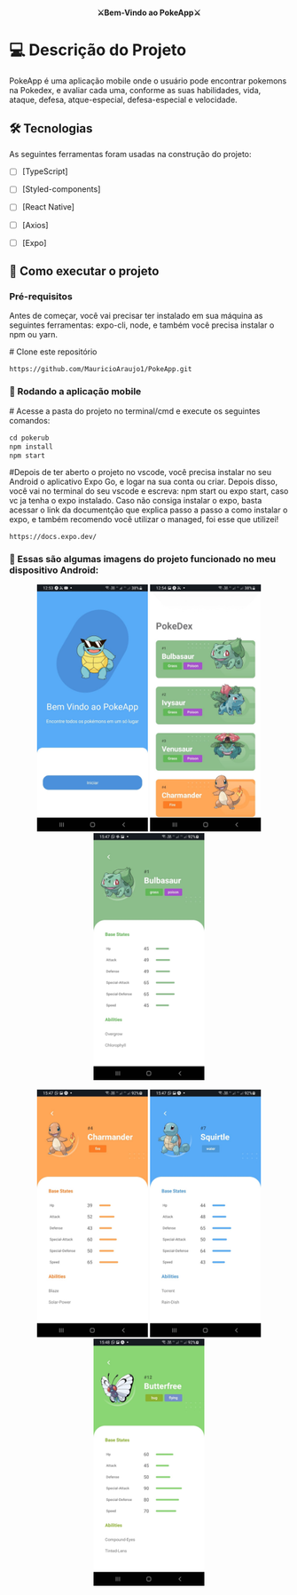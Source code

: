 <h4 align="center" dir="auto">⚔Bem-Vindo ao PokeApp⚔</h4>

# 💻 Descrição do Projeto

PokeApp é uma aplicação mobile onde o usuário pode encontrar pokemons na Pokedex, e avaliar cada uma, conforme as suas habilidades, vida, ataque, defesa, atque-especial, defesa-especial e velocidade. 

## 🛠 Tecnologias

As seguintes ferramentas foram usadas na construção do projeto:

- [ ] [TypeScript]
- [ ] [Styled-components]
- [ ] [React Native]
- [ ] [Axios]
- [ ] [Expo]




## 🚀 Como executar o projeto

<h3>Pré-requisitos</h3>
Antes de começar, você vai precisar ter instalado em sua máquina as seguintes ferramentas: expo-cli, node, e também você precisa instalar o npm ou yarn.


<span class="pl-c"><span class="pl-c">#</span> Clone este repositório</span>
```
https://github.com/MauricioAraujo1/PokeApp.git
```

<h3>🧭 Rodando a aplicação mobile</h3>

<span class="pl-c"><span class="pl-c">#</span> Acesse a pasta do projeto no terminal/cmd e execute os seguintes comandos:</span>

```
cd pokerub
npm install
npm start

```
<span class="pl-c"><span class="pl-c">#</span>Depois de ter aberto o projeto no vscode, você precisa instalar no seu Android o aplicativo Expo Go, e logar na sua conta ou criar. Depois disso, você vai no terminal do seu vscode e escreva: npm start ou expo start, caso vc ja tenha o expo instalado. Caso não consiga instalar o expo, basta acessar o link da documentção que explica passo a passo a como instalar o expo, e também recomendo você utilizar o managed, foi esse que utilizei!</span>

```
https://docs.expo.dev/
```

<h3>🧭 Essas são algumas imagens do projeto funcionado no meu dispositivo Android: </h3>

<p align="center">
  <img src="./imgs_rep/1.jpeg" width="200px" />  <img src="./imgs_rep/2.jpeg" width="200px" />  <img src="./imgs_rep/3.jpeg" width="200px" />
</p>
<p align="center">
  <img src="./imgs_rep/4.jpeg" width="200px" />  <img src="./imgs_rep/5.jpeg" width="200px" />  <img src="./imgs_rep/6.jpeg" width="200px" />
</p>
